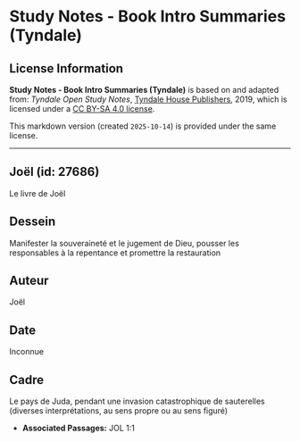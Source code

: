 # Study Notes - Book Intro Summaries (Tyndale)

## License Information

**Study Notes - Book Intro Summaries (Tyndale)** is based on and adapted from: _Tyndale Open Study Notes_, [Tyndale House Publishers](https://tyndaleopenresources.com/), 2019, which is licensed under a [CC BY-SA 4.0 license](https://creativecommons.org/licenses/by-sa/4.0/legalcode.en).

This markdown version (created `2025-10-14`) is provided under the same license.



--------------------------------

## Joël (id: 27686)

Le livre de Joël

Dessein
-------

Manifester la souveraineté et le jugement de Dieu, pousser les responsables à la repentance et promettre la restauration

Auteur
------

Joël

Date
----

Inconnue

Cadre
-----

Le pays de Juda, pendant une invasion catastrophique de sauterelles (diverses interprétations, au sens propre ou au sens figuré)

* **Associated Passages:** JOL 1:1

